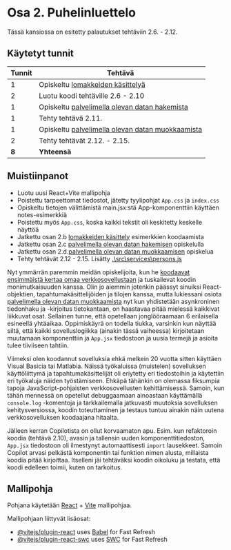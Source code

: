 # Osa 2. Puhelinluettelo

Tässä kansiossa on esitetty palautukset tehtäviin 2.6. - 2.12.

## Käytetyt tunnit
  Tunnit | Tehtävä                 |
| ------- | ---------------------- |
| 1 | Opiskeltu  [lomakkeiden käsittelyä](https://fullstackopen.com/osa2/lomakkeiden_kasittely) |
| 2 | Luotu koodi tehtäville 2.6 - 2.10 |
| 1 | Opiskeltu [palvelimella olevan datan hakemista](https://fullstackopen.com/osa2/palvelimella_olevan_datan_hakeminen) |
| 1 | Tehty tehtävä 2.11. |
| 1 | Opiskeltu [palvelimella olevan datan muokkaamista](https://fullstackopen.com/osa2/palvelimella_olevan_datan_muokkaaminen) |
| 2 | Tehty tehtävät 2.12. - 2.15.  |
| **8** | **Yhteensä** |

## Muistiinpanot
- Luotu uusi React+Vite mallipohja
- Poistettu tarpeettomat tiedostot, jätetty tyylipohjat `App.css` ja  `index.css`
- Opiskeltu tietojen välittämistä main.jsx:stä App-komponenttiin käyttäen notes-esimerkkiä
- Poistettu myös `App.css`, koska kaikki tekstit oli keskitetty keskelle näyttöä
- Jatkettu osan 2.b [lomakkeiden käsittely](https://fullstackopen.com/osa2/lomakkeiden_kasittely) esimerkkien koodaamista
- Jatkettu osan 2.c [palvelimella olevan datan hakemisen](https://fullstackopen.com/osa2/palvelimella_olevan_datan_hakeminen) opiskelulla
- Jatkettu osan 2.d.[palvelimella olevan datan muokkaamisen](https://fullstackopen.com/osa2/palvelimella_olevan_datan_muokkaaminen) opiskelua
- Tehty tehtävät 2.12 - 2.15. Lisätty [.\src\services\persons.js](.\src\services\persons.js)


Nyt ymmärrän paremmin meidän opiskelijoita, kun he [koodaavat ensimmäistä kertaa omaa verkkosovellustaan](https://opinto-opas.metropolia.fi/88094/fi/67/70361/3459/2550/62749) ja tuskailevat koodin monimutkaisuuden kanssa. Olin jo aiemmin jotenkin päässyt sinuiksi React-objektien, tapahtumakäsittelijöiden ja tilojen kanssa, mutta lukiessani osiota [palvelimella olevan datan muokkaamista](https://fullstackopen.com/osa2/palvelimella_olevan_datan_muokkaaminen) nyt kun yhdistetään asynkroninen tiedonhaku ja -kirjoitus tietokantaan, on haastavaa pitää mielessä kaikkivat liikkuvat osat. Sellainen tunne, että opetellaan jonglööraamaan 6 erilaisella esineellä yhtäaikaa. Oppimiskäyrä on todella tiukka, varsinkin kun näyttää siltä, että kaikki sovelluslogiikka (ainakin tässä vaiheessa) kirjoitetaan muutamaan komponenttiin ja `App.jsx` tiedostoon ja uusia termejä ja asioita tulee tiiviiseen tahtiin. 

Viimeksi olen koodannut sovelluksia ehkä melkein 20 vuotta sitten käyttäen Visual Basicia tai Matlabia. Näissä työkaluissa (muistelen) sovelluksen käyttöliittymä ja tapahtumakäsittelijät oli eriytetty eri tiedostoihin ja käytettiin eri työkaluja näiden työstämiseen. Ehkäpä tähänkin on olemassa fiksumpia tapoja JavaScript-pohjaisten verkkosovellusten kehittämisessä. Samoin, kun tähän mennessä on opetellut debuggaamaan ainoastaan käyttämällä `console.log` -komentoja ja tarkkailemalla jatkuvasti muutoksia sovelluksen kehitysversiossa, koodin toteuttaminen ja testaus tuntuu ainakin näin uutena verkkosovelluksen koodaajana hitaalta.

Jälleen kerran Copilotista on ollut korvaamaton apu. Esim. kun refaktoroin koodia (tehtävä 2.10), avasin ja tallensin uuden komponenttitiedoston, `App.jsx` tiedostoon oli ilmestynyt automaattisesti `import` lausekkeet. Samoin Copilot arvasi pelkästä komponentin tai funktion nimen alusta, millaista koodia pitää kirjoittaa. Itselleni jäi tehtäväksi koodin oikoluku ja testata, että koodi edelleen toimii, kuten on tarkoitus.

## Mallipohja

Pohjana käytetään [React](https://react.dev/) + [Vite](https://vite.dev/) mallipohjaa.

Mallipohjaan liittyvät lisäosat:

- [@vitejs/plugin-react](https://github.com/vitejs/vite-plugin-react/blob/main/packages/plugin-react/README.md) uses [Babel](https://babeljs.io/) for Fast Refresh
- [@vitejs/plugin-react-swc](https://github.com/vitejs/vite-plugin-react-swc) uses [SWC](https://swc.rs/) for Fast Refresh
